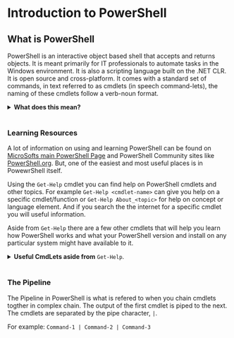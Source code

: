 # Introduction to PowerShell

## What is PowerShell

PowerShell is an interactive object based shell that accepts and returns objects.  It is meant primarily for IT professionals to automate tasks in the Windows environment.  It is also a scripting language built on the .NET CLR.  It is open source and cross-platform.  It comes with a standard set of commands, in text referred to as cmdlets (in speech command-lets), the naming of these cmdlets follow a verb-noun format.

<details>
    <summary> <b>What does this mean?</b> </summary>

Interactive, meaning the shell reads and writes to the command line.  The user inputs commands and the shell outputs the results of the commands back to the command line.  This makes it like bash, the Python shell, or Windows old command line.  It is a .NET Framework application.

Object based, means you input commands and all output is returned as .NET objects.  In addition to that, these objects can be read by other PowerShell cmdlets.  Objects are not strings of text, or numbers but are made of both and other objects, essentially objects are data.

PowerShell was originally adopted by MicroSoft to replace the windows command line and be an automation solution for Windows.  Therefore it has a lot of commands related to Windows subsystems and environment, everything you can do in Windows dialogs can be done through PowerShell.

Aside from running single line commands that return output you can also run scripts that are several lines of commands.  The .NET CLR or .NET Common Language Runtime this allows PowerShell to output .NET objects.

PowerShell is open source, anyone can see its underlying code, make changes through an official change process, or submit issues and suggestions.  The open source code repository can be found here, [Github PowerShell repo](https://github.com/PowerShell/PowerShell).  And it is cross-platform, meaning there are versions of it for other OS's besides Windows.  Currently this is macOS and Linux.

PowerShell Cmdlets follow a Verb-Noun pattern like ‘Get’ or ‘Set’ for a verb and ‘Variable’ for a noun.  So using `Get-Variable` you can get a list of variables and with `Set-Variable` you can get  set a variable.

</details>
<br/>

### Learning Resources

A lot of information on using and learning PowerShell can be found on [MicroSofts main PowerShell Page](https://docs.microsoft.com/en-us/powershell/) and PowerShell Community sites like [PowerShell.org](https://powershell.org/).  But, one of the easiest and most useful places is in PowewrShell itself.

Using the `Get-Help` cmdlet you can find help on PowerShell cmdlets and other topics.  For example `Get-Help <cmdlet-name>` can give you help on a specific cmdlet/function or `Get-Help About_<topic>` for help on concept or language element.  And if you search the the internet for a specific cmdlet you will useful information.

Aside from `Get-Help` there are a few other cmdlets that will help you learn how PowerShell works and what your PowerShell version and install on any particular system might have available to it.

<details>
    <summary><b>Useful CmdLets aside from</b> <code>Get-Help</code>.</summary>

1. `Get-Command` Gets the available cmdlets and functions on a system.
    1. Default alias: gcm
2. `Get-Variable`. Gets the variables set on a system.
    1. Default alias: gv
3. `Get-Alias`. Gets the alias’s set on system.
    1. Default alias: gal
4. `Get-Verb`. Gets the available cmdlets verbs on system.
    1. or just `verb`

</details>
<br/>

### The Pipeline

The Pipeline in PowerShell is what is refered to when you chain cmdlets togther in complex chain.  The output of the first cmdlet is piped to the next.  The cmdlets are separated by the pipe character, `|`.

For example: ` Command-1 | Command-2 | Command-3 `
